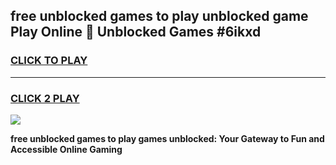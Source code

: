 
## free unblocked games to play unblocked game Play Online 👋 Unblocked Games #6ikxd
<h3>
<a href="https://premium.freeplayer.one?title=free_unblocked_games_to_play&ref=21F">CLICK TO PLAY</a></h3>
<hr>

<h3>
<a href="https://premium.freeplayer.one?title=free_unblocked_games_to_play&ref=21F">CLICK 2 PLAY</a>
  
</h3>

<a href="https://premium.freeplayer.one?title=free_unblocked_games_to_play&ref=21F/"><img src="https://clearcache.store/games.png"></a>


**free unblocked games to play games unblocked: Your Gateway to Fun and Accessible Online Gaming**
